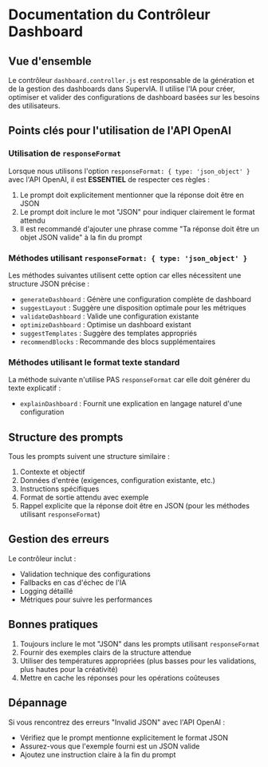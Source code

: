 # Documentation du Contrôleur Dashboard

## Vue d'ensemble

Le contrôleur `dashboard.controller.js` est responsable de la génération et de la gestion des dashboards dans SupervIA. Il utilise l'IA pour créer, optimiser et valider des configurations de dashboard basées sur les besoins des utilisateurs.

## Points clés pour l'utilisation de l'API OpenAI

### Utilisation de `responseFormat`

Lorsque nous utilisons l'option `responseFormat: { type: 'json_object' }` avec l'API OpenAI, il est **ESSENTIEL** de respecter ces règles :

1. Le prompt doit explicitement mentionner que la réponse doit être en JSON
2. Le prompt doit inclure le mot "JSON" pour indiquer clairement le format attendu
3. Il est recommandé d'ajouter une phrase comme "Ta réponse doit être un objet JSON valide" à la fin du prompt

### Méthodes utilisant `responseFormat: { type: 'json_object' }`

Les méthodes suivantes utilisent cette option car elles nécessitent une structure JSON précise :

- `generateDashboard` : Génère une configuration complète de dashboard
- `suggestLayout` : Suggère une disposition optimale pour les métriques
- `validateDashboard` : Valide une configuration existante
- `optimizeDashboard` : Optimise un dashboard existant
- `suggestTemplates` : Suggère des templates appropriés
- `recommendBlocks` : Recommande des blocs supplémentaires

### Méthodes utilisant le format texte standard

La méthode suivante n'utilise PAS `responseFormat` car elle doit générer du texte explicatif :

- `explainDashboard` : Fournit une explication en langage naturel d'une configuration

## Structure des prompts

Tous les prompts suivent une structure similaire :

1. Contexte et objectif
2. Données d'entrée (exigences, configuration existante, etc.)
3. Instructions spécifiques
4. Format de sortie attendu avec exemple
5. Rappel explicite que la réponse doit être en JSON (pour les méthodes utilisant `responseFormat`)

## Gestion des erreurs

Le contrôleur inclut :

- Validation technique des configurations
- Fallbacks en cas d'échec de l'IA
- Logging détaillé
- Métriques pour suivre les performances

## Bonnes pratiques

1. Toujours inclure le mot "JSON" dans les prompts utilisant `responseFormat`
2. Fournir des exemples clairs de la structure attendue
3. Utiliser des températures appropriées (plus basses pour les validations, plus hautes pour la créativité)
4. Mettre en cache les réponses pour les opérations coûteuses

## Dépannage

Si vous rencontrez des erreurs "Invalid JSON" avec l'API OpenAI :
- Vérifiez que le prompt mentionne explicitement le format JSON
- Assurez-vous que l'exemple fourni est un JSON valide
- Ajoutez une instruction claire à la fin du prompt 